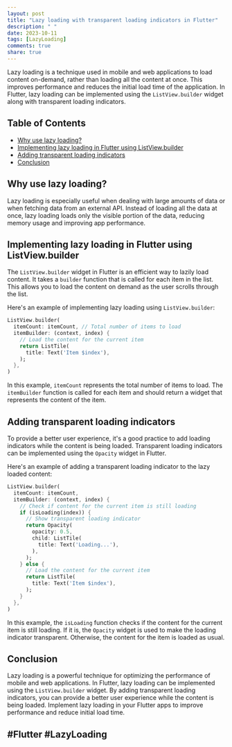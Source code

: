 ```yaml
---
layout: post
title: "Lazy loading with transparent loading indicators in Flutter"
description: " "
date: 2023-10-11
tags: [LazyLoading]
comments: true
share: true
---
```


Lazy loading is a technique used in mobile and web applications to load content on-demand, rather than loading all the content at once. This improves performance and reduces the initial load time of the application. In Flutter, lazy loading can be implemented using the `ListView.builder` widget along with transparent loading indicators.

## Table of Contents
- [Why use lazy loading?](#why-use-lazy-loading)
- [Implementing lazy loading in Flutter using ListView.builder](#implementing-lazy-loading-in-flutter-using-listview-builder)
- [Adding transparent loading indicators](#adding-transparent-loading-indicators)
- [Conclusion](#conclusion)

## Why use lazy loading?
Lazy loading is especially useful when dealing with large amounts of data or when fetching data from an external API. Instead of loading all the data at once, lazy loading loads only the visible portion of the data, reducing memory usage and improving app performance.

## Implementing lazy loading in Flutter using ListView.builder
The `ListView.builder` widget in Flutter is an efficient way to lazily load content. It takes a `builder` function that is called for each item in the list. This allows you to load the content on demand as the user scrolls through the list.

Here's an example of implementing lazy loading using `ListView.builder`:

```dart
ListView.builder(
  itemCount: itemCount, // Total number of items to load
  itemBuilder: (context, index) {
    // Load the content for the current item
    return ListTile(
      title: Text('Item $index'),
    );
  },
)
```

In this example, `itemCount` represents the total number of items to load. The `itemBuilder` function is called for each item and should return a widget that represents the content of the item.

## Adding transparent loading indicators
To provide a better user experience, it's a good practice to add loading indicators while the content is being loaded. Transparent loading indicators can be implemented using the `Opacity` widget in Flutter.

Here's an example of adding a transparent loading indicator to the lazy loaded content:

```dart
ListView.builder(
  itemCount: itemCount,
  itemBuilder: (context, index) {
    // Check if content for the current item is still loading
    if (isLoading(index)) {
      // Show transparent loading indicator
      return Opacity(
        opacity: 0.5,
        child: ListTile(
          title: Text('Loading...'),
        ),
      );
    } else {
      // Load the content for the current item
      return ListTile(
        title: Text('Item $index'),
      );
    }
  },
)
```

In this example, the `isLoading` function checks if the content for the current item is still loading. If it is, the `Opacity` widget is used to make the loading indicator transparent. Otherwise, the content for the item is loaded as usual.

## Conclusion
Lazy loading is a powerful technique for optimizing the performance of mobile and web applications. In Flutter, lazy loading can be implemented using the `ListView.builder` widget. By adding transparent loading indicators, you can provide a better user experience while the content is being loaded. Implement lazy loading in your Flutter apps to improve performance and reduce initial load time.

## #Flutter #LazyLoading
